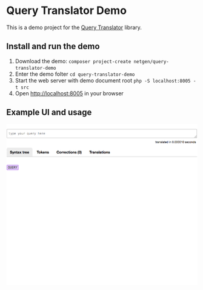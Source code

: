 # Query Translator Demo

This is a demo project for the [Query Translator](https://github.com/netgen/query-translator) library.

## Install and run the demo

1. Download the demo: `composer project-create netgen/query-translator-demo`
3. Enter the demo folter `cd query-translator-demo`
4. Start the web server with demo document root `php -S localhost:8005 -t src`
5. Open [http://localhost:8005](http://localhost:8005) in your browser

## Example UI and usage

![Query Translator demo](src/animation.gif)
